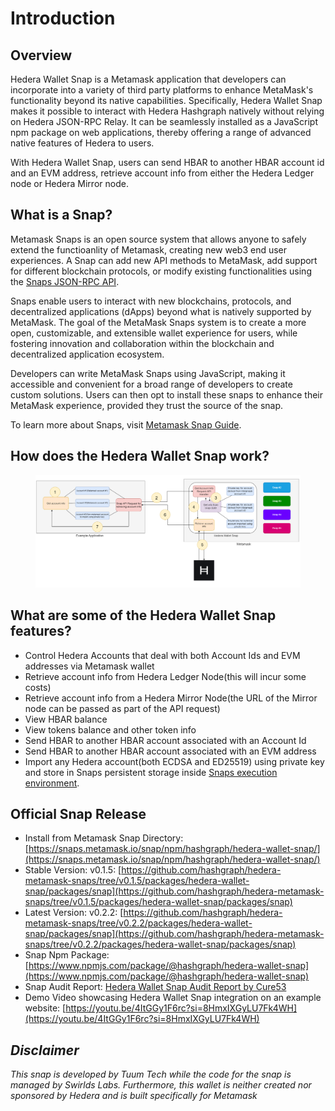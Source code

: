 # Introduction

## Overview

Hedera Wallet Snap is a Metamask application that developers can incorporate into a variety of third party platforms to enhance MetaMask's functionality beyond its native capabilities. Specifically, Hedera Wallet Snap makes it possible to interact with Hedera Hashgraph natively without relying on Hedera JSON-RPC Relay. It can be seamlessly installed as a JavaScript npm package on web applications, thereby offering a range of advanced native features of Hedera to users.

With Hedera Wallet Snap, users can send HBAR to another HBAR account id and an EVM address, retrieve account info from either the Hedera Ledger node or Hedera Mirror node.&#x20;

## What is a Snap?

Metamask Snaps is an open source system that allows anyone to safely extend the functioanlity of Metamask, creating new web3 end user experiences. A Snap can add new API methods to MetaMask, add support for different blockchain protocols, or modify existing functionalities using the [Snaps JSON-RPC API](https://docs.metamask.io/snaps/reference/rpc-api/).

Snaps enable users to interact with new blockchains, protocols, and decentralized applications (dApps) beyond what is natively supported by MetaMask. The goal of the MetaMask Snaps system is to create a more open, customizable, and extensible wallet experience for users, while fostering innovation and collaboration within the blockchain and decentralized application ecosystem.

Developers can write MetaMask Snaps using JavaScript, making it accessible and convenient for a broad range of developers to create custom solutions. Users can then opt to install these snaps to enhance their MetaMask experience, provided they trust the source of the snap.

To learn more about Snaps, visit [Metamask Snap Guide](https://docs.metamask.io/guide/snaps.html).

## How does the Hedera Wallet Snap work?



<figure><img src=".gitbook/assets/How does Hedera Wallet Snap work.drawio.png" alt=""><figcaption></figcaption></figure>

## &#x20;What are some of the Hedera Wallet Snap features?

* Control Hedera Accounts that deal with both Account Ids and EVM addresses via Metamask wallet
* Retrieve account info from Hedera Ledger Node(this will incur some costs)
* Retrieve account info from a Hedera Mirror Node(the URL of the Mirror node can be passed as part of the API request)
* View HBAR balance&#x20;
* View tokens balance and other token info
* Send HBAR to another HBAR account associated with an Account Id
* Send HBAR to another HBAR account associated with an EVM address
* Import any Hedera account(both ECDSA and ED25519) using private key and store in Snaps persistent storage inside [Snaps execution environment](https://docs.metamask.io/snaps/concepts/execution-environment/).

## Official Snap Release

* Install from Metamask Snap Directory: [https://snaps.metamask.io/snap/npm/hashgraph/hedera-wallet-snap/](https://snaps.metamask.io/snap/npm/hashgraph/hedera-wallet-snap/)
* Stable Version: v0.1.5: [https://github.com/hashgraph/hedera-metamask-snaps/tree/v0.1.5/packages/hedera-wallet-snap/packages/snap](https://github.com/hashgraph/hedera-metamask-snaps/tree/v0.1.5/packages/hedera-wallet-snap/packages/snap)
* Latest Version: v0.2.2: [https://github.com/hashgraph/hedera-metamask-snaps/tree/v0.2.2/packages/hedera-wallet-snap/packages/snap](https://github.com/hashgraph/hedera-metamask-snaps/tree/v0.2.2/packages/hedera-wallet-snap/packages/snap)
* Snap Npm Package: [https://www.npmjs.com/package/@hashgraph/hedera-wallet-snap](https://www.npmjs.com/package/@hashgraph/hedera-wallet-snap)
* Snap Audit Report: [Hedera Wallet Snap Audit Report by Cure53](https://cure53.de/pentest-report\_tuum-hedera-snap.pdf)
* Demo Video showcasing Hedera Wallet Snap integration on an example website: [https://youtu.be/4ItGGy1F6rc?si=8HmxIXGyLU7Fk4WH](https://youtu.be/4ItGGy1F6rc?si=8HmxIXGyLU7Fk4WH)

## _Disclaimer_

_This snap is developed by Tuum Tech while the code for the snap is managed by Swirlds Labs. Furthermore, this wallet is neither created nor sponsored by Hedera and is built specifically for Metamask_
